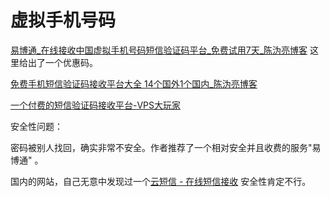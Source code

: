 # 虚拟手机号码



[易博通_在线接收中国虚拟手机号码短信验证码平台_免费试用7天_陈沩亮博客](https://www.chenweiliang.com/cwl-558.html) 这里给出了一个优惠码。

[免费手机短信验证码接收平台大全 14个国外1个国内_陈沩亮博客](https://www.chenweiliang.com/cwl-1590.html)

[一个付费的短信验证码接收平台-VPS大玩家](https://www.vpsdawanjia.com/sms)



安全性问题：

密码被别人找回，确实非常不安全。作者推荐了一个相对安全并且收费的服务"易博通" 。



国内的网站，自己无意中发现过一个[云短信 - 在线短信接收](https://www.pdflibr.com/) 安全性肯定不行。




